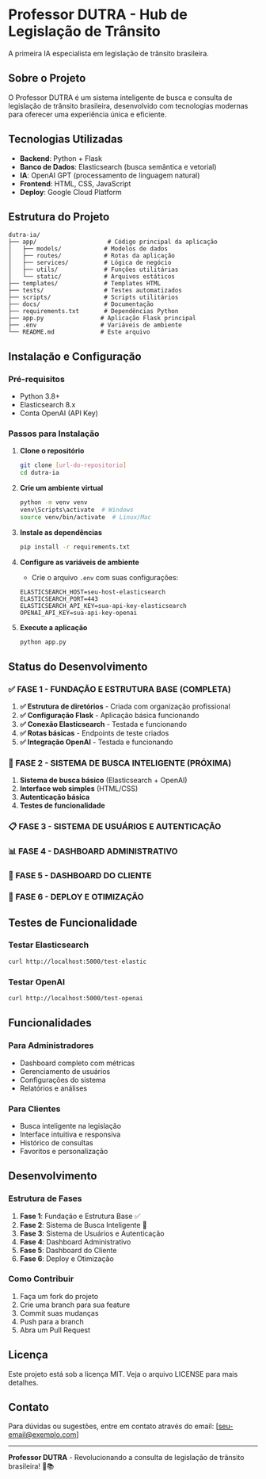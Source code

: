# Professor DUTRA - Hub de Legislação de Trânsito

A primeira IA especialista em legislação de trânsito brasileira.

## Sobre o Projeto

O Professor DUTRA é um sistema inteligente de busca e consulta de legislação de trânsito brasileira, desenvolvido com tecnologias modernas para oferecer uma experiência única e eficiente.

## Tecnologias Utilizadas

- **Backend**: Python + Flask
- **Banco de Dados**: Elasticsearch (busca semântica e vetorial)
- **IA**: OpenAI GPT (processamento de linguagem natural)
- **Frontend**: HTML, CSS, JavaScript
- **Deploy**: Google Cloud Platform

## Estrutura do Projeto

```
dutra-ia/
├── app/                    # Código principal da aplicação
│   ├── models/            # Modelos de dados
│   ├── routes/            # Rotas da aplicação
│   ├── services/          # Lógica de negócio
│   ├── utils/             # Funções utilitárias
│   └── static/            # Arquivos estáticos
├── templates/             # Templates HTML
├── tests/                 # Testes automatizados
├── scripts/               # Scripts utilitários
├── docs/                  # Documentação
├── requirements.txt       # Dependências Python
├── app.py                # Aplicação Flask principal
├── .env                  # Variáveis de ambiente
└── README.md             # Este arquivo
```

## Instalação e Configuração

### Pré-requisitos

- Python 3.8+
- Elasticsearch 8.x
- Conta OpenAI (API Key)

### Passos para Instalação

1. **Clone o repositório**
   ```bash
   git clone [url-do-repositorio]
   cd dutra-ia
   ```

2. **Crie um ambiente virtual**
   ```bash
   python -m venv venv
   venv\Scripts\activate  # Windows
   source venv/bin/activate  # Linux/Mac
   ```

3. **Instale as dependências**
   ```bash
   pip install -r requirements.txt
   ```

4. **Configure as variáveis de ambiente**
   - Crie o arquivo `.env` com suas configurações:
   ```
   ELASTICSEARCH_HOST=seu-host-elasticsearch
   ELASTICSEARCH_PORT=443
   ELASTICSEARCH_API_KEY=sua-api-key-elasticsearch
   OPENAI_API_KEY=sua-api-key-openai
   ```

5. **Execute a aplicação**
   ```bash
   python app.py
   ```

## Status do Desenvolvimento

### ✅ FASE 1 - FUNDAÇÃO E ESTRUTURA BASE (COMPLETA)

1. **✅ Estrutura de diretórios** - Criada com organização profissional
2. **✅ Configuração Flask** - Aplicação básica funcionando
3. **✅ Conexão Elasticsearch** - Testada e funcionando
4. **✅ Rotas básicas** - Endpoints de teste criados
5. **✅ Integração OpenAI** - Testada e funcionando

### 🚧 FASE 2 - SISTEMA DE BUSCA INTELIGENTE (PRÓXIMA)

1. **Sistema de busca básico** (Elasticsearch + OpenAI)
2. **Interface web simples** (HTML/CSS)
3. **Autenticação básica**
4. **Testes de funcionalidade**

### 📋 FASE 3 - SISTEMA DE USUÁRIOS E AUTENTICAÇÃO
### 📊 FASE 4 - DASHBOARD ADMINISTRATIVO
### 🎨 FASE 5 - DASHBOARD DO CLIENTE
### 🚀 FASE 6 - DEPLOY E OTIMIZAÇÃO

## Testes de Funcionalidade

### Testar Elasticsearch
```bash
curl http://localhost:5000/test-elastic
```

### Testar OpenAI
```bash
curl http://localhost:5000/test-openai
```

## Funcionalidades

### Para Administradores
- Dashboard completo com métricas
- Gerenciamento de usuários
- Configurações do sistema
- Relatórios e análises

### Para Clientes
- Busca inteligente na legislação
- Interface intuitiva e responsiva
- Histórico de consultas
- Favoritos e personalização

## Desenvolvimento

### Estrutura de Fases

1. **Fase 1**: Fundação e Estrutura Base ✅
2. **Fase 2**: Sistema de Busca Inteligente 🚧
3. **Fase 3**: Sistema de Usuários e Autenticação
4. **Fase 4**: Dashboard Administrativo
5. **Fase 5**: Dashboard do Cliente
6. **Fase 6**: Deploy e Otimização

### Como Contribuir

1. Faça um fork do projeto
2. Crie uma branch para sua feature
3. Commit suas mudanças
4. Push para a branch
5. Abra um Pull Request

## Licença

Este projeto está sob a licença MIT. Veja o arquivo LICENSE para mais detalhes.

## Contato

Para dúvidas ou sugestões, entre em contato através do email: [seu-email@exemplo.com]

---

**Professor DUTRA** - Revolucionando a consulta de legislação de trânsito brasileira! 🚗📚 